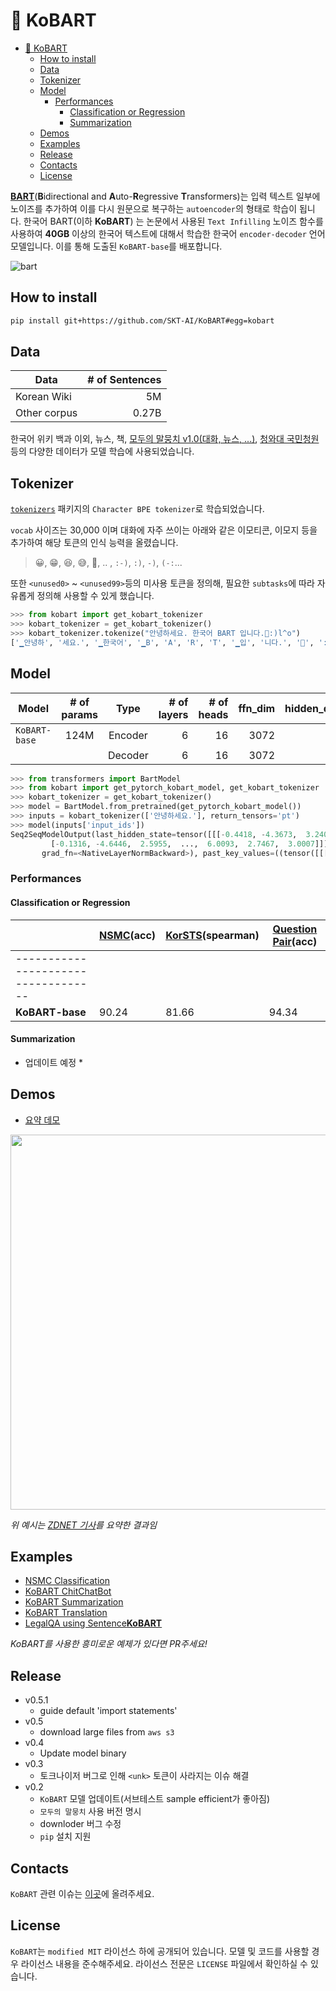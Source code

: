# 🤣 KoBART

* [🤣 KoBART](#-kobart)
  * [How to install](#how-to-install)
  * [Data](#data)
  * [Tokenizer](#tokenizer)
  * [Model](#model)
    * [Performances](#performances)
      * [Classification or Regression](#classification-or-regression)
      * [Summarization](#summarization)
  * [Demos](#demos)
  * [Examples](#examples)
  * [Release](#release)
  * [Contacts](#contacts)
  * [License](#license)

[**BART**](https://arxiv.org/pdf/1910.13461.pdf)(**B**idirectional and **A**uto-**R**egressive **T**ransformers)는 입력 텍스트 일부에 노이즈를 추가하여 이를 다시 원문으로 복구하는 `autoencoder`의 형태로 학습이 됩니다. 한국어 BART(이하 **KoBART**) 는 논문에서 사용된 `Text Infilling` 노이즈 함수를 사용하여 **40GB** 이상의 한국어 텍스트에 대해서 학습한 한국어 `encoder-decoder` 언어 모델입니다. 이를 통해 도출된 `KoBART-base`를 배포합니다.

![bart](imgs/bart.png)

## How to install

```bash
pip install git+https://github.com/SKT-AI/KoBART#egg=kobart
```

## Data

| Data         | # of Sentences |
| ------------ | -------------: |
| Korean Wiki  |             5M |
| Other corpus |          0.27B |

한국어 위키 백과 이외, 뉴스, 책, [모두의 말뭉치 v1.0(대화, 뉴스, ...)](https://corpus.korean.go.kr/), [청와대 국민청원](https://github.com/akngs/petitions) 등의 다양한 데이터가 모델 학습에 사용되었습니다.

## Tokenizer

[`tokenizers`](https://github.com/huggingface/tokenizers) 패키지의 `Character BPE tokenizer`로 학습되었습니다.

`vocab` 사이즈는 30,000 이며 대화에 자주 쓰이는 아래와 같은 이모티콘, 이모지 등을 추가하여 해당 토큰의 인식 능력을 올렸습니다.
> 😀, 😁, 😆, 😅, 🤣, .. , `:-)`, `:)`, `-)`, `(-:`...

또한 `<unused0>` ~ `<unused99>`등의 미사용 토큰을 정의해, 필요한 `subtasks`에 따라 자유롭게 정의해 사용할 수 있게 했습니다.

```python
>>> from kobart import get_kobart_tokenizer
>>> kobart_tokenizer = get_kobart_tokenizer()
>>> kobart_tokenizer.tokenize("안녕하세요. 한국어 BART 입니다.🤣:)l^o")
['▁안녕하', '세요.', '▁한국어', '▁B', 'A', 'R', 'T', '▁입', '니다.', '🤣', ':)', 'l^o']
```

## Model

| Model         | # of params |  Type   | # of layers | # of heads | ffn_dim | hidden_dims |
| ------------- | :---------: | :-----: | ----------: | ---------: | ------: | ----------: |
| `KoBART-base` |    124M     | Encoder |           6 |         16 |    3072 |         768 |
|               |             | Decoder |           6 |         16 |    3072 |         768 |

```python
>>> from transformers import BartModel
>>> from kobart import get_pytorch_kobart_model, get_kobart_tokenizer
>>> kobart_tokenizer = get_kobart_tokenizer()
>>> model = BartModel.from_pretrained(get_pytorch_kobart_model())
>>> inputs = kobart_tokenizer(['안녕하세요.'], return_tensors='pt')
>>> model(inputs['input_ids'])
Seq2SeqModelOutput(last_hidden_state=tensor([[[-0.4418, -4.3673,  3.2404,  ...,  5.8832,  4.0629,  3.5540],
         [-0.1316, -4.6446,  2.5955,  ...,  6.0093,  2.7467,  3.0007]]],
       grad_fn=<NativeLayerNormBackward>), past_key_values=((tensor([[[[-9.7980e-02, -6.6584e-01, -1.8089e+00,  ...,  9.6023e-01, -1.8818e-01, -1.3252e+00],
```

### Performances

#### Classification or Regression

|                 | [NSMC](https://github.com/e9t/nsmc)(acc) | [KorSTS](https://github.com/kakaobrain/KorNLUDatasets)(spearman) | [Question Pair](https://github.com/aisolab/nlp_classification/tree/master/BERT_pairwise_text_classification/qpair)(acc) |
| --------------- | ---------------------------------------- | ---------------------------------------------------------------- | ------------------------------------------------------------------------------------
----------------------------------- |
| **KoBART-base** | 90.24                                    | 81.66                                                            | 94.34                                                                                                                   |

#### Summarization

* 업데이트 예정 *

## Demos

* [요약 데모](https://huggingface.co/spaces/gogamza/kobart-summarization)

<img src="imgs/kobart_summ.png" width="600"/>

*위 예시는 [ZDNET 기사](https://zdnet.co.kr/view/?no=20201125093328)를 요약한 결과임*

## Examples

* [NSMC Classification](https://github.com/SKT-AI/KoBART/tree/main/examples)
* [KoBART ChitChatBot](https://github.com/haven-jeon/KoBART-chatbot)
* [KoBART Summarization](https://github.com/seujung/KoBART-summarization)
* [KoBART Translation](https://github.com/seujung/KoBART-translation)
* [LegalQA using Sentence**KoBART**](https://github.com/haven-jeon/LegalQA)

*KoBART를 사용한 흥미로운 예제가 있다면 PR주세요!*

## Release

* v0.5.1
  * guide default 'import statements'
* v0.5
  * download large files from `aws s3`
* v0.4
  * Update model binary
* v0.3
  * 토크나이저 버그로 인해 `<unk>` 토큰이 사라지는 이슈 해결
* v0.2
  * `KoBART` 모델 업데이트(서브테스트 sample efficient가 좋아짐)
  * `모두의 말뭉치` 사용 버전 명시
  * downloder 버그 수정
  * `pip` 설치 지원

## Contacts

`KoBART` 관련 이슈는 [이곳](https://github.com/SKT-AI/KoBART/issues)에 올려주세요.

## License

`KoBART`는 `modified MIT` 라이선스 하에 공개되어 있습니다. 모델 및 코드를 사용할 경우 라이선스 내용을 준수해주세요. 라이선스 전문은 `LICENSE` 파일에서 확인하실 수 있습니다.
